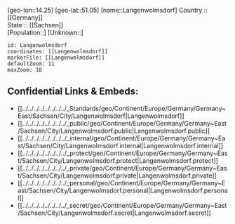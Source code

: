 ﻿---
location: [51.05,14.25] 
mapzoom: [7,12] 
mapmarker: city 
type: City
tags:
- geo/City


SpocWebEntityId: 31835
isDeleted: false
confidential: public

---
[geo-lon::14.25] 
[geo-lat::51.05] 
[name::Langenwolmsdorf] 
Country :: [[Germany]]  
State :: [[Sachsen]]  
[Population::] 
[Unknown::] 


```leaflet
id: Langenwolmsdorf
coordinates: [[Langenwolmsdorf]] 
markerFile: [[Langenwolmsdorf]] 
defaultZoom: 11 
maxZoom: 18
```


## Confidential Links & Embeds: 
- [[../../../../../../../../_Standards/geo/Continent/Europe/Germany/Germany~East/Sachsen/City/Langenwolmsdorf|Langenwolmsdorf]] 
- [[../../../../../../../../_public/geo/Continent/Europe/Germany/Germany~East/Sachsen/City/Langenwolmsdorf.public|Langenwolmsdorf.public]] 
- [[../../../../../../../../_internal/geo/Continent/Europe/Germany/Germany~East/Sachsen/City/Langenwolmsdorf.internal|Langenwolmsdorf.internal]] 
- [[../../../../../../../../_protect/geo/Continent/Europe/Germany/Germany~East/Sachsen/City/Langenwolmsdorf.protect|Langenwolmsdorf.protect]] 
- [[../../../../../../../../_private/geo/Continent/Europe/Germany/Germany~East/Sachsen/City/Langenwolmsdorf.private|Langenwolmsdorf.private]] 
- [[../../../../../../../../_personal/geo/Continent/Europe/Germany/Germany~East/Sachsen/City/Langenwolmsdorf.personal|Langenwolmsdorf.personal]] 
- [[../../../../../../../../_secret/geo/Continent/Europe/Germany/Germany~East/Sachsen/City/Langenwolmsdorf.secret|Langenwolmsdorf.secret]] 
